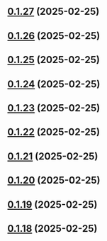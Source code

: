 ## [0.1.27](https://github.com/binary-braids/terraform-oracle/compare/v0.1.26...v0.1.27) (2025-02-25)



## [0.1.26](https://github.com/binary-braids/terraform-oracle/compare/v0.1.25...v0.1.26) (2025-02-25)



## [0.1.25](https://github.com/binary-braids/terraform-oracle/compare/v0.1.24...v0.1.25) (2025-02-25)



## [0.1.24](https://github.com/binary-braids/terraform-oracle/compare/v0.1.23...v0.1.24) (2025-02-25)



## [0.1.23](https://github.com/binary-braids/terraform-oracle/compare/v0.1.22...v0.1.23) (2025-02-25)



## [0.1.22](https://github.com/binary-braids/terraform-oracle/compare/v0.1.21...v0.1.22) (2025-02-25)



## [0.1.21](https://github.com/binary-braids/terraform-oracle/compare/v0.1.20...v0.1.21) (2025-02-25)



## [0.1.20](https://github.com/binary-braids/terraform-oracle/compare/v0.1.19...v0.1.20) (2025-02-25)



## [0.1.19](https://github.com/binary-braids/terraform-oracle/compare/v0.1.18...v0.1.19) (2025-02-25)



## [0.1.18](https://github.com/binary-braids/terraform-oracle/compare/v0.1.17...v0.1.18) (2025-02-25)



